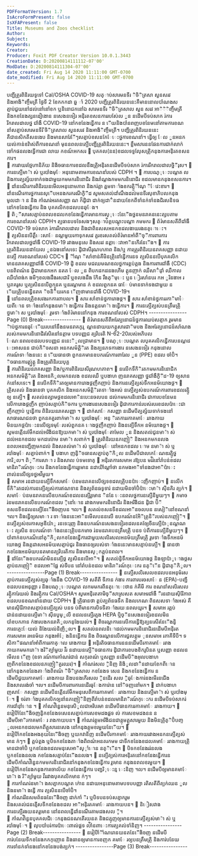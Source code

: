 ```yaml
---
PDFFormatVersion: 1.7
IsAcroFormPresent: false
IsXFAPresent: false
Title: Museums and Zoos checklist
Author: 
Subject: 
Keywords: 
Creator: 
Producer: Foxit PDF Creator Version 10.0.1.3443
CreationDate: D:20200814111112-07'00'
ModDate: D:20200814111304-07'00'
date_created: Fri Aug 14 2020 11:11:00 GMT-0700
date_modified: Fri Aug 14 2020 11:11:00 GMT-0700
---
```

 
បញ្ជីត្រួរពិនិរយទូទៅ Cal/OSHA COVID-19 
សត្ាប់សារមនទីរ  ិចិិត្រសា  សួនសរវ និងអាងិិញ្ចឹមត្រី 
ថ្ងៃទី 2 ខែកកកដា ឆ្ន ាំ 2020 
បញ្ជីត្រួរពិនិរយននេះគឺមាននោលបាំណងសត្មាប់ជួយនៅដល់នៅនៅខក ឬនិនោជកនៅឯ សារមនទីរ  ិចិិត្រសាល សួន
សរវ អាិិិញ្ចឹមត្រី និងកខនែងត្សនដៀងោន នសេងនទៀរ អនុិរតខសនការរបស់ែល ួន នដើមបីទប់សាក រ់ការរីករាលដាលថ្ន
ជាំងឺ COVID-19 នៅកខនែងន្វើការ ន ើយនិងបាំនពញបខនែមនៅតាមការខណនាំសត្មាប់សារមនទីរ  ិចិិត្រសាល សួនសរវ 
និងអាងិិញ្ចឹមត្រី។ បញ្ជីត្រួរពិនិរយននេះគឺជានសិកតីសនងេប និងមានសារែែីៗសត្មាប់ខសនកែែេះថ្នការខណនាំ។ ន្វើឲ្យ
ែល ួនអនកយល់កាន់ខរិាស់ពីការខណនាំ មុននពលនត្បើបញ្ជីត្រួរពិនិរយននេះ។ 
ខ្លឹមសារននផែនការជាក់លាក់ទៅកផនលងទ្វើការជា
លាយ កខណ៍អកសរ 
 បុគគល(នន)ខដលទទួលែុសត្រូិកនុងការអនុិរតខសនការ។  
 ការវាយរថ្មែហានិភ័យ និងិចធានការខដលនឹងត្រូិអនុិរតនដើមបីទប់សាក រ់ការរីករាលដាលថ្និីរុស។ 
 ការនត្បើមា៉ា ស់ ឬរបាំងមុែ អនុនោមតាមការខណនាំរបស់ CDPH ។ 
 ការបណ្ុេះបណ្តត ល និងការត្បត្ស័យទាក់ទងជាមួយកមមករនិនោជិរ និងរាំណ្តងកមមករនិនោជិរ
ខដលមានកនុងខសនការ។ 
 ដាំនណើរការពិនិរយនមើលអនុនោមភាព និងករ់ត្តា ត្ពមទាាំងខករត្មូិិាំណុ ិែវេះខារ។ 
 ដាំនណើរការថ្នការនសុើបអនងករករណីកូិីដ សូមសតល់ដាំណឹងដល់មនទីរសុខាភិបលកនុងមូលដាា ន និង
កាំណរ់អរតសញ្ញា ណ ក៏ដូិជា ដាក់ឲ្យដាិ់នដាយខែកពីទាំនក់ទាំនងជិរសនិទធនៅកខនែងន្វើការ និង
បុគគលិកខដលបនឆ្ែង។  
 ពិ្ីសារសត្មាប់នពលខដលកខនែងន្វើការមានការស្ុេះនែើងថ្ននមនរាគននេះត្សបតាម ការខណនាំរបស់ 
CDPH។ 
ត្បធានបទទែសងៗសត្ាប់ិគ្គបណ្តុះបណ្តា  កមមករ 
 ព័រ៌មានសតីពីជាំងឺ COVID-19 ទប់សាក រ់ការរីករាលដាល និងជាពិនសសអនកខដលងាយរងនត្ោេះ។  
 ត្បសិននបើត្គឹេះសាែ នណ្តមួយរកាទុកសរវ គួរខរសតល់ព័រ៌មានអាំពីិច្ីការពារការរីករាលដាលថ្នជាំងឺ 
COVID-19 រវាងមនុសេ និងសរវ នត្ពាេះវាអាិនកើរនែើង។ 
 ការត្រួរពិនិរយនដាយែល ួនឯងនៅសទេះ ដូិជាសីរុណហភាព និង/ឬ ការត្រួរពិនិរយនរាគសញ្ញា នដាយ
នត្បើ ការខណនាំរបស់ CDC។ 
 ិាំណុ ិសាំខាន់គឺមិនត្រូិនៅន្វើការនទ ត្បសិននបើបុគគលិក មាននរាគសញ្ញាជាំងឺ COVID-19 ដូិ ខដល
មជឈមណឌលថ្នការត្គប់ត្គង និងការពារជាំងឺ (CDC) បនពិពណ៌ន ដូិជាមានកអក នតត ែល ួន 
ពិបកដកដនងហើម ត្គុនញាក់ ឈឺសាិ់ដុាំ ឈឺកាល ឈឺបាំពង់ក ងមីៗខលងដឹងរសជារិ ឬខលងដឹង
កែិន រឹងត្ិមុេះ ឬន ៀរសាំនបរ កអ ួរិនងាអ រ ឬរាគរូស ឬត្បសិននបើពួកនគ ឬនរណ្តមាន ក់ ខដលពួកនគ
ធាែ ប់មានទាក់ទងជាមួយ ន ើយត្រូិបនន្វើនរាគ ិចនិិ័័យរកន ើញថាមានជាំងឺ COVID-19។  
 នៅនពលត្រូិខសវងរកការពាបល។ 
 សារៈសាំខាន់ថ្នការោងថ្ដ។ 
 សារៈសាំខាន់ថ្នការរកាិមាៃ យពីោន ទាាំងនៅកនុងនមា៉ា ងន្វើការ និងនត្តនមា៉ា ងន្វើការ។ 
 ការនត្បើត្បស់បនត្រឹមត្រូិថ្នមា៉ា ស ឬរបាំងមុែ រួមទាាំងព័រ៌មាននៅកនុង ការខណនាំរបស់ CDPH។ 
----------------Page (0) Break----------------
 ព័រ៌មានសតីពីអរែត្បនោជន៍ថ្នការឈប់សត្មាក រួមមាន ិាប់ថ្នការនឆ្ែើយរបនៅនឹងនមនរាគកូរ ូ
ណ្តនដាយយកត្គួសារជាិមបង និងអរែត្បនោជន៍សាំណងរបស់កមមករនិនោជិរសែិរនៅនត្កាម 
បទបញ្ញជ ត្បរិបរតិ N-62-20របស់អភិបល ែណៈនពលខដលបទបញ្ញជ ននេះិូលជា្រមាន។ 
 បណ្ុេះបណ្តត លបុគគលិកន្វើការបនណ្តដ េះអាសនន ជាប់កិិចសនា អនកសម័ត្គិិរត និងត្បនភទការងារ
នសេងនទៀរ កនុងនោលការណ៍ទាាំងននេះ ន ើយធានថា ពួកនគមានឧបករណ៍ការពារែល ួន (PPE) ខដល
ចាំបិ់។ 
 ិចធានការត្គ្ប់ត្គ្ង និងត្រួរពិនិរយបុគ្គ  
 ការពិនិរយនរាគសញ្ញា និង/ឬការពិនិរយសីរុណហភាព។ 
 នលើកទឹកិិរតកមមករនិនោជិក អនកសម័ត្គិិរត និងអនកិូលមកនលង ខដលឈឺ ឬបងាហ ញនរាគសញ្ញា
ថ្នជាំងឺកូិីដ-19 ឲ្យសាន ក់នៅសទេះ។ 
 នលើកទឹកិិរតឲ្យមានការោងថ្ដញឹកញាប់ និងការនត្បើត្បស់ទឹកអនម័យោងថ្ដ។ 
 ត្រូិសតល់ និងធានថា បុគគលិក និងអនកសម័ត្គិិរតទាាំងអស់ នត្បើត្បស់ឧបករណ៍ការពារខដលរត្មូិឲ្យ
នត្បើ។ 
 សតល់នត្សាមថ្ដខដលអាិនបេះនចលបន ដល់កមមករនិនោជិរ ជាការបខនែមនលើការោងថ្ដញឹក
ញាប់សត្មាប់កិិចការ ឬការងារនសេងនទៀរ ដូិជាការកាន់របស់របរខដលប៉ាេះជាញឹកញាប់ ឬន្វើការ
ពិនិរយនរាគសញ្ញា ។ 
 ដាក់សាែ កសញ្ញា នដើមបីត្បត្ស័យទាក់ទងនៅសាធារណជនថា ពួកនគគួរពាក់មា៉ា ស ឬរបាំងមុែ អនុ
ិរតការរកាគមាែ ររាងកាយ មិនយកថ្ដប៉ាេះនលើថ្សទមុែរបស់ពួកនគ ោងថ្ដញឹកញាប់ និងនត្បើទឹកអ
នម័យោងថ្ដ។ 
 សូមនត្កើនរមែឹកដល់អរិងិជនឱ្យយកមា៉ា ស់ ឬរបាំងមុែតាមែល ួន និងសតល់ជូនមា៉ា ស់ដល់អនកខដល
មកដល់ោម នមា៉ា សពាក់។ 
 ត្រួរពិនិរយនភញៀិ និងអនកមកនលង នពលអនញ្ជើញមកដល់ និងសតល់មា៉ា ស់ ឬរបាំងមុែ នៅអនកខដល
ោម នមា៉ា ស់ ឬរបាំងមុែ សត្មាប់ពាក់។ 
 បងាហ ញនូិិចធានសត្មាប់ត្ិកិូល នដើមបីជាលកេែណឌរត្មូិថ្នការិូល។ 
ពិ្ីការសាា រ និងសាល ប់ទមទោគ្ 
 អនុិរតការសមាអ រឱ្យបន មរ់ិរ់នៅរាំបន់ខដលមានិរាិរណ៍កុេះករ និងកខនែងន្វើការរួមោន 
នដាយិាំណ្តាំថា នកមងអាិទាំនងជាអាិប៉ាេះពាល់នលើថ្សទថ្នអវីមួយ។  
 សមាអ រនដាយនត្បើទឹកសមាែ ប់នមនរាគនលើថ្សទខដលត្រូិបនប៉ាេះញឺកញាប់។ 
 នលើកទឹកិិរតដល់ការនត្បើត្បស់ការឥណទាន និងត្បព័នធទូទារ់ នដាយមិនចាំបិ់ប៉ាេះមា៉ា សុីនគិរ
ត្បក់។ 
 សមាែ ប់នមនរាគនលើឧបករណ៍ខដលនត្បើរួមោន ិននែ េះនពលថ្នការនត្បើនីមួយៗ។ 
 កមាច រ់នមនរាគនលើឧបករណ៍ខដល ុិនៅោន រវាងកមមករនិនោជិរ និងអរិងិជន ដូិជា ប៊ិិ 
ខសនទីខដលនត្បើនែើងិចញបន ។ល។ 
 សតល់ខសនទីខដលអាិនចលបន នសៀិនៅខណនាំ ។ល។ និងន្វើឲ្យសមាា រៈទាាំងននេះអាិនមើលបននលើ
ឧបករណ៍នអែិិត្រូនិិរបស់នភញៀិ។ 
 នត្បើត្បស់ខរកាសអូឌីយ៉ាូ រនទេះរុញ និងឧបករណ៍នសេងនទៀរខដលនគឲ្យែចីនត្បើប៉ាុនណ្តណ េះ ត្បសិន
ឧបករណ៍ទាាំងននេះត្រូិបនកមាច រ់នមនរាគបនត្រឹមត្រូិ បនទ ប់ពីការនត្បើនីមួយៗ។ 
 បាំពាក់ឧបករណ៏នៅត្ិកិូលកខនែងន្វើការជាមួយសលិរសលអនម័យត្រឹមត្រូិ រួមទាាំងទឹកអនម័
យោងថ្ដ និងត្កដាសអនម័យសត្មាប់ជូរ និងធានឲ្យរបស់ទាាំងននេះមានសត្មាប់នត្បើ។ 
 ធានថា កខនែងអនម័យបនតមានត្បរិបរតិការ និងមានស្ុកត្គប់នពល។  
 ដាំនែើងឧបករណ៍មិននត្បើថ្ដ ត្បសិននបើអាិ។ 
 សតល់នូិទឹកអនម័យោងថ្ដ និងឡាប៉ាូោងថ្ដសត្មាប់នភញៀិ ខដលអាិផ្លែ ស់ទីបន នៅរាំបន់ខដល
មានិរាិរណ៍កុេះករ នត្ិើន ដូិជាត្ិកិូល។ 
----------------Page (1) Break----------------
 នត្បើសលិរសលខដលបនអនុម័រសត្មាប់ការនត្បើត្បស់ត្បឆ្ាំងនឹង COVID-19 សតីពី ទីភាន ក់ងារ
ការពារបរចសាែ ន (EPA)-បញ្ជី ខដលបនអនុញ្ញា រ និងបណ្ុេះបណ្តត លកមមករពីនត្ោេះថាន ក់គីមី ការ
ខណនាំសលិរសល រត្មូិការែយល់ និងរត្មូិការ Cal/OSHA។ សូមអនុិរតតាមិច្ីសាស្រសត សមាអរជាំងឺ
 ឺរនដាយសុិរែិភាព ខដលបនខណនាំនដាយ CDPH។ 
 ត្រូិធានថា ត្គប់ត្បព័នធទឹក និងលកេណៈពិនសសទាាំងអស់ គឺមានសុិរែិភាពសត្មាប់នត្បើត្បស់ 
បនទ ប់ពីមានការបិទទីតាាំងរយៈនពលយូរ។ 
 សមាអ រត្គប់ជាន់នដាយនត្បើមា៉ា សុីនបូម្ូលី ខដលនត្បើរត្មង HEPA ឬិច្ីនសេងនទៀរខដលមិន
បាំខបកភាន ក់ងារបងកនរាគិូលកនុងែយល់។ 
 ពិចរណ្តការនលើការន្វើឱ្យត្បនសើរនែើងនូិការនត្ចេះែយល់ និងែយល់និញិូល។ 
 សតល់នពលនិោដល់កមមករនិនោជិរនដើមបីអនុិរតការសមាអ រអនម័យ កនុងអាំែុ ងនិនន្វើការ និង
ពិចរណ្តនលើការជួលត្កុម  ុនសមាអ រភាគីទីបី។ 
ទសិកាីផណនាំអាំពីការរកាគ្ាល រោងកាយ 
 អនុិរតិចធានការនននដើមបីរកាគមាែ ររាងកាយកមមករោ៉ា ងរិិត្បាំមួយ វីរ នដាយនត្បើិចធានការ
ដូិជាការខបងខិករូបិនត ឬសញ្ញា ខដលនមើលន ើញ (ឧទា រណ៍ការកាំណរ់ជាន់ សកុរពណ៌ ឬសញ្ញា
នដើមបីិងអុលបងាហ ញពីកខនែងខដលនភញៀិគួរឈរ)។ 
 កាំណរ់សល ូិនិញ និងិូលដាិ់នដាយខែកពីោន នៅកនុងកខនែងតាាំងពិពណ៌  ិចិិត្រសាល កខនែងទ
សេន និងកខនែងន្វើការ នដើមបីជួយរកាគមាែ ររាងកាយ និងបនងកើរសល ូិនដើរ សល ូិឆ្ែងការ់នងមើរនជើង 
និងសាលរង់ចាំ ។ល។ នដើមបីការពារការនដើរឆ្ែងការ់ោន នៅិចញនៅមក។ 
 ដាក់បងាហ ញសាែ កសញ្ញា នដើមបីនត្កើនរមែឹកមនុសេពីការរកាគមាែ ររាងកាយ និងនត្បើមា៉ា ស់ ឬរបាំងមុ
ែ។ 
 ចរ់តាាំងបុគគលិកឲ្យនាំនភញៀិនិញពីរាំបន់ខដលមានិរាិរណ៍កុេះករ នដើមបីទប់សាករ់ការជាំនុាំោន ។ 
 កាំណរ់ិាំនួនមនុសេិូលជាអរិបរមា នដើមបីធានការរកាគមាែ ររាងកាយ។ 
 នរៀបិាំនែើងិចញនូិកខនែងទសេនសត្មាប់ការសខមដងផ្លទ ល់ ការសខមដងនន នដើមបីអាិរកាគមាែ រ
រាងកាយបន។ 
 កាំណរ់ត្កុមអរិងិជនជាត្កុមត្គួសារមួយ និងមិនត្រូិត្ិបិ់បញ្ច ូលអនកខដលមកពីត្គួសារនសេង 
នៅកនុងត្កុមខរមួយនែើយ។ 
 នរៀបិាំកខនែងអងគុយនែើងិចញ ឬយកវានិញ នដើមបីរកាគមាែ ររាងកាយរវាងអនកនត្បើត្បស់មាន ក់ៗ។ 
 ត្គប់ត្គង ឬបិទកខនែងតាាំងពិពណ៌អនតរកមម ជាទីកខនែងខដលគមាែ ររាងកាយត្រូិមានជាចាំបិ់ 
ឬកខនែងខដលមនុសេអាិស្ុាំោន នត្ិើន។ 
 បិទកខនែងររ់នលង ឬកខនែងនលង កខនែងសត្មាប់នែើងនលង។ 
 នត្បើត្បស់ការអនុិរតនៅកខនែងន្វើការនដើមបីកាំណរ់ិាំនួនកមមករនិនោជិរនៅកនុងកខនែងន្វើការ
រួមោន កនុងនពលខរមួយ។ 
 នរៀបិាំកខនែងកនុងការចោល័យ កខនែងន្វើការ បញ្ជរិុេះន្ម េះនិញ ។ល។ នដើមបីឲ្យមានគមាែ រោ៉ា ង
រិិត្បាំមួយ វីររវាងបុគគលិកមាន ក់ៗ។  
 ការកាំណរ់នមា៉ា ងសត្មាកបណ្តត ក់ោន នដាយអនុនោមតាមបទបបញ្ញា រតិសតីពីត្បក់ឈន ួល និងនមា៉ា ងន្វើ
ការ ត្បសិននបើចាំបិ់។  
 កាំណរ់រិនសមព័នធនែើងិចញ ដាក់កាំ ិរ ឬបិទបនទប់សត្មាករួម និងសតល់ជនត្មើសទីកខនែងខដល
អាិអនុិរតគមាែ ររាងកាយបន។ 
 និៀសវាងការនត្បើរងយនតរួមោន នៅនពលន្វើដាំនណើរតាមដងសល ូិ។  
 កាំណរ់ិាំនួនបុគគលជិេះកនុងជនណតើរយនត និងជត្មុញឲ្យមានការនត្បើត្បស់មា៉ា ស់ ឬរបាំងមុែ។ 
 លុបបាំបរ់ការប៉ាេះពាល់ផ្លទ ល់ិាំនពាេះការត្បគល់ទាំនិញ។ 
----------------Page (2) Break----------------
 នរៀបិាំិាំណរោនយនតនែើងិចញ នដើមបីការ់បនែយទីកខនែងកកកុញោន និងធានឲ្យមានការខញក
គមាែ រឲ្យបនត្រឹមត្រូិ និងការ់បនែយការទាំនក់ទាំនងនៅកខនែងបង់ត្បក់។ 
----------------Page (3) Break----------------
